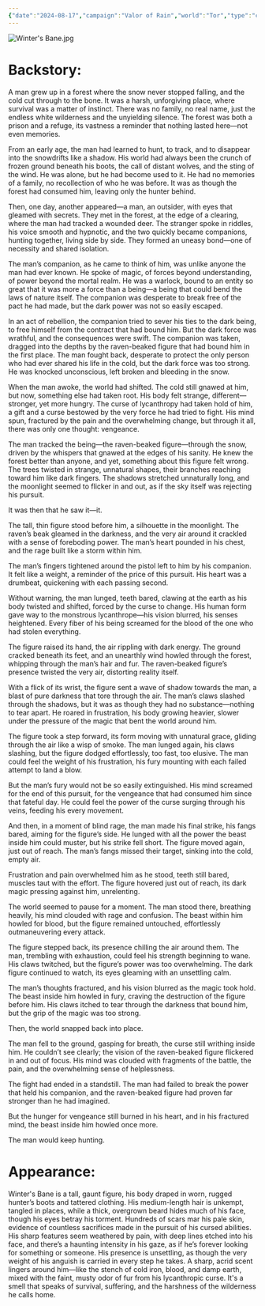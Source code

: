 ```yaml
---
{"date":"2024-08-17","campaign":"Valor of Rain","world":"Tor","type":"character","location":"Capitol","player":"(Grant)","race":null,"gender":"Male","class":null,"occupation":null,"faction":null,"met":null,"rel":"Company","status":"Alive","active":"Active","tags":["character","VoR","Winters_Bane"],"icon":"FasCircleUser","dg-publish":true,"permalink":"/valor-of-rain/winter-s-bane/","dgPassFrontmatter":true,"created":"2025-03-05T15:44:06.042+10:30","updated":"2025-03-06T12:41:32.046+10:30"}
---
```


![Winter's Bane.jpg](/img/user/Valor-of-Rain/Assets/Winter's%20Bane.jpg)
# Backstory:

A man grew up in a forest where the snow never stopped falling, and the cold cut through to the bone. It was a harsh, unforgiving place, where survival was a matter of instinct. There was no family, no real name, just the endless white wilderness and the unyielding silence. The forest was both a prison and a refuge, its vastness a reminder that nothing lasted here—not even memories.

From an early age, the man had learned to hunt, to track, and to disappear into the snowdrifts like a shadow. His world had always been the crunch of frozen ground beneath his boots, the call of distant wolves, and the sting of the wind. He was alone, but he had become used to it. He had no memories of a family, no recollection of who he was before. It was as though the forest had consumed him, leaving only the hunter behind.

Then, one day, another appeared—a man, an outsider, with eyes that gleamed with secrets. They met in the forest, at the edge of a clearing, where the man had tracked a wounded deer. The stranger spoke in riddles, his voice smooth and hypnotic, and the two quickly became companions, hunting together, living side by side. They formed an uneasy bond—one of necessity and shared isolation.

The man’s companion, as he came to think of him, was unlike anyone the man had ever known. He spoke of magic, of forces beyond understanding, of power beyond the mortal realm. He was a warlock, bound to an entity so great that it was more a force than a being—a being that could bend the laws of nature itself. The companion was desperate to break free of the pact he had made, but the dark power was not so easily escaped.

  

In an act of rebellion, the companion tried to sever his ties to the dark being, to free himself from the contract that had bound him. But the dark force was wrathful, and the consequences were swift. The companion was taken, dragged into the depths by the raven-beaked figure that had bound him in the first place. The man fought back, desperate to protect the only person who had ever shared his life in the cold, but the dark force was too strong. He was knocked unconscious, left broken and bleeding in the snow.

  

When the man awoke, the world had shifted. The cold still gnawed at him, but now, something else had taken root. His body felt strange, different—stronger, yet more hungry. The curse of lycanthropy had taken hold of him, a gift and a curse bestowed by the very force he had tried to fight. His mind spun, fractured by the pain and the overwhelming change, but through it all, there was only one thought: vengeance.

  

The man tracked the being—the raven-beaked figure—through the snow, driven by the whispers that gnawed at the edges of his sanity. He knew the forest better than anyone, and yet, something about this figure felt wrong. The trees twisted in strange, unnatural shapes, their branches reaching toward him like dark fingers. The shadows stretched unnaturally long, and the moonlight seemed to flicker in and out, as if the sky itself was rejecting his pursuit.

  

It was then that he saw it—it.

  

The tall, thin figure stood before him, a silhouette in the moonlight. The raven’s beak gleamed in the darkness, and the very air around it crackled with a sense of foreboding power. The man’s heart pounded in his chest, and the rage built like a storm within him.

  

The man’s fingers tightened around the pistol left to him by his companion. It felt like a weight, a reminder of the price of this pursuit. His heart was a drumbeat, quickening with each passing second.

  

Without warning, the man lunged, teeth bared, clawing at the earth as his body twisted and shifted, forced by the curse to change. His human form gave way to the monstrous lycanthrope—his vision blurred, his senses heightened. Every fiber of his being screamed for the blood of the one who had stolen everything.

  

The figure raised its hand, the air rippling with dark energy. The ground cracked beneath its feet, and an unearthly wind howled through the forest, whipping through the man’s hair and fur. The raven-beaked figure’s presence twisted the very air, distorting reality itself.

  

With a flick of its wrist, the figure sent a wave of shadow towards the man, a blast of pure darkness that tore through the air. The man’s claws slashed through the shadows, but it was as though they had no substance—nothing to tear apart. He roared in frustration, his body growing heavier, slower under the pressure of the magic that bent the world around him.

  

The figure took a step forward, its form moving with unnatural grace, gliding through the air like a wisp of smoke. The man lunged again, his claws slashing, but the figure dodged effortlessly, too fast, too elusive. The man could feel the weight of his frustration, his fury mounting with each failed attempt to land a blow.

  

But the man’s fury would not be so easily extinguished. His mind screamed for the end of this pursuit, for the vengeance that had consumed him since that fateful day. He could feel the power of the curse surging through his veins, feeding his every movement.

  

And then, in a moment of blind rage, the man made his final strike, his fangs bared, aiming for the figure’s side. He lunged with all the power the beast inside him could muster, but his strike fell short. The figure moved again, just out of reach. The man’s fangs missed their target, sinking into the cold, empty air.

  

Frustration and pain overwhelmed him as he stood, teeth still bared, muscles taut with the effort. The figure hovered just out of reach, its dark magic pressing against him, unrelenting.

  

The world seemed to pause for a moment. The man stood there, breathing heavily, his mind clouded with rage and confusion. The beast within him howled for blood, but the figure remained untouched, effortlessly outmaneuvering every attack.

  

The figure stepped back, its presence chilling the air around them. The man, trembling with exhaustion, could feel his strength beginning to wane. His claws twitched, but the figure’s power was too overwhelming. The dark figure continued to watch, its eyes gleaming with an unsettling calm.

  

The man’s thoughts fractured, and his vision blurred as the magic took hold. The beast inside him howled in fury, craving the destruction of the figure before him. His claws itched to tear through the darkness that bound him, but the grip of the magic was too strong.

  

Then, the world snapped back into place.

  

The man fell to the ground, gasping for breath, the curse still writhing inside him. He couldn’t see clearly; the vision of the raven-beaked figure flickered in and out of focus. His mind was clouded with fragments of the battle, the pain, and the overwhelming sense of helplessness.

  

The fight had ended in a standstill. The man had failed to break the power that held his companion, and the raven-beaked figure had proven far stronger than he had imagined.

  

But the hunger for vengeance still burned in his heart, and in his fractured mind, the beast inside him howled once more.

  

The man would keep hunting.

  
  

# Appearance:
Winter's Bane is a tall, gaunt figure, his body draped in worn, rugged hunter’s boots and tattered clothing. His medium-length hair is unkempt, tangled in places, while a thick, overgrown beard hides much of his face, though his eyes betray his torment. Hundreds of scars mar his pale skin, evidence of countless sacrifices made in the pursuit of his cursed abilities. His sharp features seem weathered by pain, with deep lines etched into his face, and there’s a haunting intensity in his gaze, as if he’s forever looking for something or someone. His presence is unsettling, as though the very weight of his anguish is carried in every step he takes. A sharp, acrid scent lingers around him—like the stench of cold iron, blood, and damp earth, mixed with the faint, musty odor of fur from his lycanthropic curse. It's a smell that speaks of survival, suffering, and the harshness of the wilderness he calls home.